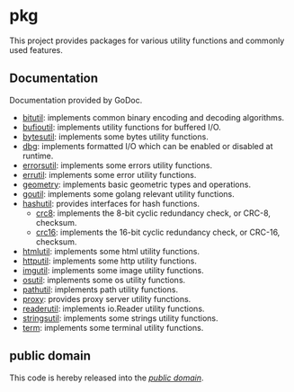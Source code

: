 pkg
===

This project provides packages for various utility functions and commonly used
features.

Documentation
-------------

Documentation provided by GoDoc.

- [bitutil][]: implements common binary encoding and decoding algorithms.
- [bufioutil][]: implements utility functions for buffered I/O.
- [bytesutil][]: implements some bytes utility functions.
- [dbg][]: implements formatted I/O which can be enabled or disabled at runtime.
- [errorsutil][]: implements some errors utility functions.
- [errutil][]: implements some error utility functions.
- [geometry][]: implements basic geometric types and operations.
- [goutil][]: implements some golang relevant utility functions.
- [hashutil][]: provides interfaces for hash functions.
	- [crc8][]: implements the 8-bit cyclic redundancy check, or CRC-8, checksum.
	- [crc16][]: implements the 16-bit cyclic redundancy check, or CRC-16, checksum.
- [htmlutil][]: implements some html utility functions.
- [httputil][]: implements some http utility functions.
- [imgutil][]: implements some image utility functions.
- [osutil][]: implements some os utility functions.
- [pathutil][]: implements path utility functions.
- [proxy][]: provides proxy server utility functions.
- [readerutil][]: implements io.Reader utility functions.
- [stringsutil][]: implements some strings utility functions.
- [term][]: implements some terminal utility functions.

[bitutil]: http://godoc.org/github.com/mewkiz/pkg/bitutil
[bufioutil]: http://godoc.org/github.com/mewkiz/pkg/bufioutil
[bytesutil]: http://godoc.org/github.com/mewkiz/pkg/bytesutil
[dbg]: http://godoc.org/github.com/mewkiz/pkg/dbg
[errorsutil]: http://godoc.org/github.com/mewkiz/pkg/errorsutil
[errutil]: http://godoc.org/github.com/mewkiz/pkg/errutil
[geometry]: http://godoc.org/github.com/mewkiz/pkg/geometry
[goutil]: http://godoc.org/github.com/mewkiz/pkg/goutil
[hashutil]: http://godoc.org/github.com/mewkiz/pkg/hashutil
[crc8]: http://godoc.org/github.com/mewkiz/pkg/hashutil/crc8
[crc16]: http://godoc.org/github.com/mewkiz/pkg/hashutil/crc16
[htmlutil]: http://godoc.org/github.com/mewkiz/pkg/htmlutil
[httputil]: http://godoc.org/github.com/mewkiz/pkg/httputil
[imgutil]: http://godoc.org/github.com/mewkiz/pkg/imgutil
[osutil]: http://godoc.org/github.com/mewkiz/pkg/osutil
[pathutil]: http://godoc.org/github.com/mewkiz/pkg/pathutil
[proxy]: http://godoc.org/github.com/mewkiz/pkg/proxy
[readerutil]: http://godoc.org/github.com/mewkiz/pkg/readerutil
[stringsutil]: http://godoc.org/github.com/mewkiz/pkg/stringsutil
[term]: http://godoc.org/github.com/mewkiz/pkg/term

public domain
-------------

This code is hereby released into the *[public domain][]*.

[public domain]: https://creativecommons.org/publicdomain/zero/1.0/
